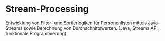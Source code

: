 # Stream-Processing
Entwicklung von Filter- und Sortierlogiken für Personenlisten mittels Java-Streams sowie Berechnung von Durchschnittswerten. (Java, Streams API, funktionale Programmierung)
